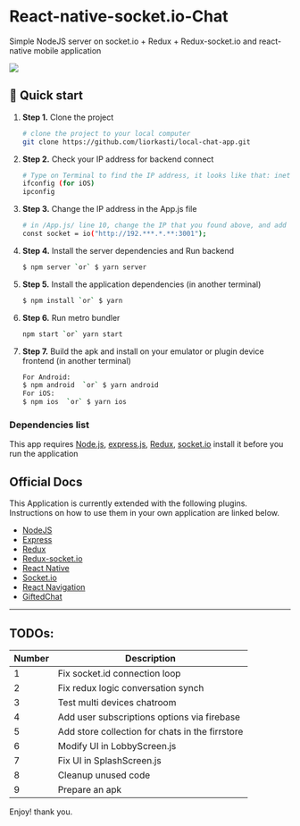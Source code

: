 # React-native-socket.io-Chat
Simple NodeJS server on socket.io + Redux + Redux-socket.io and react-native mobile application

![](https://cdn-images-1.medium.com/max/300/1*GkR93AAlILkmE_3QQf88Ug.png)

## 🚀 Quick start

1.  **Step 1.**
    Clone the project
    ```sh
    # clone the project to your local computer
    git clone https://github.com/liorkasti/local-chat-app.git
    ```
1.  **Step 2.**
    Check your IP address for backend connect
    ```sh
    # Type on Terminal to find the IP address, it looks like that: inet 192.168.0.100 netmask 0xffffff00 broadcast 192.168.0.255. Take the 192.168.0.100 part/
    ifconfig (for iOS)
    ipconfig
    ```
1.  **Step 3.**
    Change the IP address in the App.js file
    ```sh
    # in /App.js/ line 10, change the IP that you found above, and add to the link below, remember add :3001 at the end
    const socket = io("http://192.***.*.**:3001");
    ```
1.  **Step 4.**
    Install the server dependencies and Run backend
    ```sh
    $ npm server `or` $ yarn server
    ```
1.  **Step 5.**
    Install the application dependencies (in another terminal)
    ```sh
    $ npm install `or` $ yarn 
    ```
1.  **Step 6.**
    Run metro bundler
    ```sh
    npm start `or` yarn start
    ```
1.  **Step 7.**
    Build the apk and install on your emulator or plugin device frontend (in another terminal)
    ```sh
    For Android:
    $ npm android  `or` $ yarn android
    For iOS:
    $ npm ios  `or` $ yarn ios
    ```

### Dependencies list

This app requires [Node.js](https://nodejs.org/), [express.js](https://expressjs.com/en/guide/routing.html), [Redux](https://redux.js.org/), [socket.io](https://socket.io) install it before you run the application


## Official Docs
This Application is currently extended with the following plugins. Instructions on how to use them in your own application are linked below.
* [NodeJS ](https://nodejs.org/)
* [Express](https://expressjs.com/en/guide/routing.html)
* [Redux](https://redux.js.org/)
* [Redux-socket.io](https://github.com/itaylor/redux-socket.io/)
* [React Native](https://facebook.github.io/react-native/)
* [Socket.io](https://socket.io)
* [React Navigation](https://reactnavigation.org/)
* [GiftedChat ](https://github.com/FaridSafi/react-native-gifted-chat)

_______________________________________________

## TODOs:

| Number | Description |
| ------ | ------ |
| 1 | Fix socket.id connection loop
| 2 | Fix redux logic conversation synch
| 3 | Test multi devices chatroom
| 4 | Add user subscriptions options via firebase
| 5 | Add store collection for chats in the firrstore
| 6 | Modify UI in LobbyScreen.js
| 7 | Fix UI in SplashScreen.js 
| 8 | Cleanup unused code
| 9 | Prepare an apk

Enjoy! thank you.

